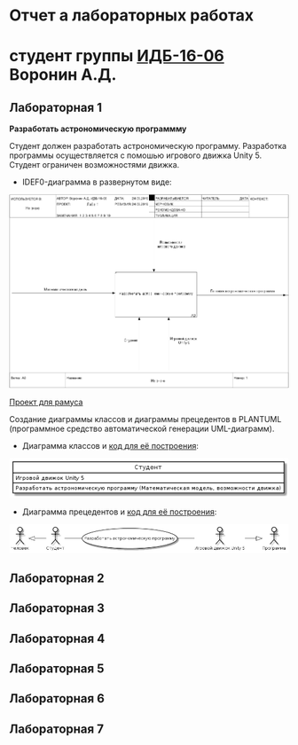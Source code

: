 # Отчет а лабораторных работах
# студент группы [ИДБ-16-06](https://github.com/stankin/design-2018/wiki/list-idb-16-06) Воронин А.Д.

## Лабораторная 1

**Разработать астрономическую программму**

Студент должен разработать астрономическую программу. Разработка программы осуществляется с помошью игрового движка Unity 5. Студент ограничен возможностями движка.

+ IDEF0-диаграмма в развернутом виде:

![none](https://github.com/Voronin98/Voronin.github.io/blob/master/model.png)

[Проект для рамуса](https://github.com/Voronin98/Voronin.github.io/blob/master/Laba%201.%20Voronin.rsf)

Создание диаграммы классов и диаграммы прецедентов в PLANTUML (программное средство автоматической генерации UML-диаграмм).

+ Диаграмма классов и [код для её построения](https://github.com/Voronin98/Voronin.github.io/blob/master/class.txt):

![none](https://github.com/Voronin98/Voronin.github.io/blob/master/JL0nJiD04AnphrYb0ecMFeGFq23gasqHAnSVkdE444B2Ta4JGKj10Jym0ISX9EOBipzYVIcIOhMQsPdHt0ryhbq-dHZbnsbsevsUK6IqztIlUaCTZQ-TdMRnkJNMqTKepHFLEtFEtkwOeH692AsB4tT8FQXTIXyVN7A5RpJOSjadxUb2iWcl-E97j9ZB_908vbXX8M1DbrcQtz.png)


+ Диаграмма прецедентов и [код для её построения](https://github.com/Voronin98/Voronin.github.io/blob/master/prec.txt):

![none](https://github.com/Voronin98/Voronin.github.io/blob/master/prec.png)

## Лабораторная 2

## Лабораторная 3

## Лабораторная 4

## Лабораторная 5

## Лабораторная 6

## Лабораторная 7
